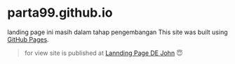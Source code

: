# parta99.github.io
landing page ini masih dalam tahap pengembangan 
 This site was built using [GitHub Pages](https://pages.github.com/).

> for view
site is published at [Lannding Page DE John](https://parta99.github.io/) :innocent:
